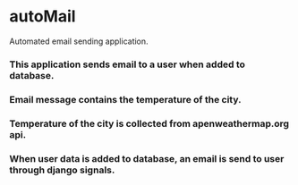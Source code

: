 # autoMail
Automated email sending application.
### This application sends email to a user when added to database.
### Email message contains the temperature of the city.
### Temperature of the city is collected from apenweathermap.org api.
### When user data is added to database, an email is send to user through django signals.
